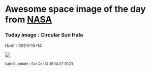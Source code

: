 
# Awesome space image of the day from [NASA](https://api.nasa.gov/)

### Today image : Circular Sun Halo
Date : 2023-10-14

![](https://apod.nasa.gov/apod/image/2310/Vincenzo_Mirabella_20210529_134459_1024px.jpg)

<small>Latest update : Sat Oct 14 16:14:27 2023</small>
        